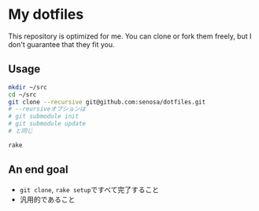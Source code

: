 # My dotfiles
This repository is optimized for me. You can clone or fork them freely, but I don't guarantee that they fit you.

## Usage

```sh
mkdir ~/src
cd ~/src
git clone --recursive git@github.com:senosa/dotfiles.git
# --reursiveオプションは
# git submodule init
# git submodule update
# と同じ

rake
```

## An end goal
* `git clone`, `rake setup`ですべて完了すること
* 汎用的であること
